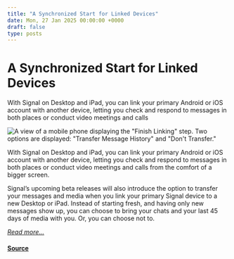```yaml
---
title: "A Synchronized Start for Linked Devices"
date: Mon, 27 Jan 2025 00:00:00 +0000
draft: false
type: posts
---
```

# A Synchronized Start for Linked Devices





 With Signal on Desktop and iPad, you can link your primary Android or iOS account with another device, letting you check and respond to messages in both places or conduct video meetings and calls

![A view of a mobile phone displaying the "Finish Linking" step. Two options are displayed: "Transfer Message History" and "Don't Transfer."](/blog/images/synchronized-start-header.png)

With Signal on Desktop and iPad, you can link your primary Android or iOS account with another device, letting you check and respond to messages in both places or conduct video meetings and calls from the comfort of a bigger screen.

Signal’s upcoming beta releases will also introduce the option to transfer your messages and media when you link your primary Signal device to a new Desktop or iPad. Instead of starting fresh, and having only new messages show up, you can choose to bring your chats and your last 45 days of media with you. Or, you can choose not to.

[_Read more..._](https://signal.org/blog/a-synchronized-start-for-linked-devices/)

#### [Source](https://signal.org/blog/a-synchronized-start-for-linked-devices/)

